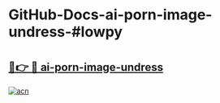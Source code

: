 # GitHub-Docs-ai-porn-image-undress-#lowpy

# <h2><a href="https://andorid.site?title=ai-porn-image-undress&ref=07A">🔗👉 🔴 ai-porn-image-undress</a></h2>

[![acn](https://github.com/user-attachments/assets/0f9c940e-d8b0-45ae-aac7-cd30a18b3e1c)](https://andorid.site?title=ai-porn-image-undress&ref=07A)

